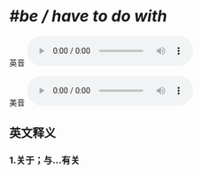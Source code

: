 # ***\#be / have to do with*** 
英音
<audio src="./media/be to do with1_AAC.aac" controls="controls"></audio>

美音
<audio src="./media/be to do with2_AAC.aac" controls="controls"></audio>



  

英文释义
---
### 1.**关于；与…有关**  


